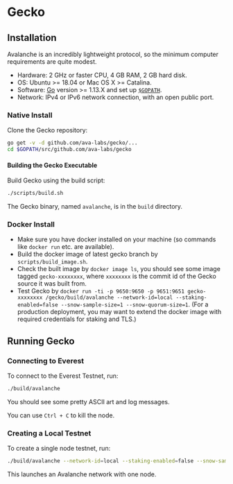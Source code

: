 # Gecko

## Installation

Avalanche is an incredibly lightweight protocol, so the minimum computer requirements are quite modest.

- Hardware: 2 GHz or faster CPU, 4 GB RAM, 2 GB hard disk.
- OS: Ubuntu >= 18.04 or Mac OS X >= Catalina.
- Software: [Go](https://golang.org/doc/install) version >= 1.13.X and set up [`$GOPATH`](https://github.com/golang/go/wiki/SettingGOPATH).
- Network: IPv4 or IPv6 network connection, with an open public port.

### Native Install

Clone the Gecko repository:

```sh
go get -v -d github.com/ava-labs/gecko/...
cd $GOPATH/src/github.com/ava-labs/gecko
```

#### Building the Gecko Executable

Build Gecko using the build script:

```sh
./scripts/build.sh
```

The Gecko binary, named `avalanche`, is in the `build` directory.

### Docker Install

- Make sure you have docker installed on your machine (so commands like `docker run` etc. are available).
- Build the docker image of latest gecko branch by `scripts/build_image.sh`.
- Check the built image by `docker image ls`, you should see some image tagged
  `gecko-xxxxxxxx`, where `xxxxxxxx` is the commit id of the Gecko source it was built from.
- Test Gecko by `docker run -ti -p 9650:9650 -p 9651:9651 gecko-xxxxxxxx /gecko/build/avalanche
   --network-id=local --staking-enabled=false --snow-sample-size=1 --snow-quorum-size=1`. (For a production deployment,
  you may want to extend the docker image with required credentials for
  staking and TLS.)

## Running Gecko

### Connecting to Everest

To connect to the Everest Testnet, run:

```sh
./build/avalanche
```

You should see some pretty ASCII art and log messages.

You can use `Ctrl + C` to kill the node.

### Creating a Local Testnet

To create a single node testnet, run:

```sh
./build/avalanche --network-id=local --staking-enabled=false --snow-sample-size=1 --snow-quorum-size=1
```

This launches an Avalanche network with one node.
